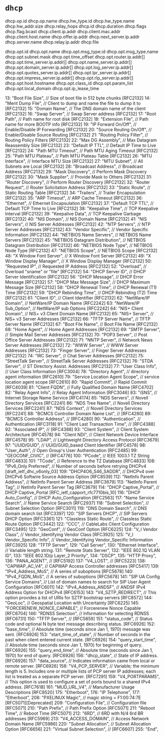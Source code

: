 # `dhcp`

dhcp.op.id
dhcp.op.name
dhcp.hw_type.id
dhcp.hw_type.name
dhcp.hw_addr.size
dhcp.relay_hops
dhcp.id
dhcp.duration
dhcp.flags
dhcp.flag.bcast
dhcp.client.ip.addr
dhcp.client.mac.addr
dhcp.client.host.name
dhcp.offer.ip.addr
dhcp.next_server.ip.addr
dhcp.server.name
dhcp.relay.ip.addr
dhcp.file

dhcp.opt.id
dhcp.opt.name
dhcp.opt.msg_type.id
dhcp.opt.msg_type.name
dhcp.opt.subnet.mask
dhcp.opt.time_offset
dhcp.opt.router.ip.addr[]
dhcp.opt.time_server.ip.addr[]
dhcp.opt.name_server.ip.addr[]
dhcp.opt.domain_server.ip.addr[]
dhcp.opt.log_server.ip.addr[]
dhcp.opt.quotes_server.ip.addr[]
dhcp.opt.lpr_server.ip.addr[]
dhcp.opt.impress_server.ip.addr[]
dhcp.opt.rlp_server.ip.addr[]
dhcp.opt.host.hostname
dhcp.opt.class_id
dhcp.opt.param_list
dhcp.opt.local_domain
dhcp.opt.ip_lease_time

13:  "Boot File Size",                    // Size of boot file in 512 byte chunks [RFC2132]
14:  "Merit Dump File",                   // Client to dump and name the file to dump it to [RFC2132]
15:  "Domain Name",                       // The DNS domain name of the client [RFC2132]
16:  "Swap Server",                       // Swap Server address [RFC2132]
17:  "Root Path",                         // Path name for root disk [RFC2132]
18:  "Extension File",                    // Path name for more BOOTP info [RFC2132]
19:  "IP Forward On/Off",                 // Enable/Disable IP Forwarding [RFC2132]
20:  "Source Routing On/Off",             // Enable/Disable Source Routing [RFC2132]
21:  "Routing Policy Filter",             // Routing Policy Filters [RFC2132]
22:  "Max DG Assembly",                   // Max Datagram Reassembly Size [RFC2132]
23:  "Default IP TTL",                    // Default IP Time to Live [RFC2132]
24:  "Path MTU Timeout",                  // Path MTU Aging Timeout [RFC2132]
25:  "Path MTU Plateau",                  // Path MTU Plateau Table [RFC2132]
26:  "MTU Interface",                     // Interface MTU Size [RFC2132]
27:  "MTU Subnet",                        // All Subnets are Local [RFC2132]
28:  "Broadcast Address",                 // Broadcast Address [RFC2132]
29:  "Mask Discovery",                    // Perform Mask Discovery [RFC2132]
30:  "Mask Supplier",                     // Provide Mask to Others [RFC2132]
31:  "Router Discovery",                  // Perform Router Discovery [RFC2132]
32:  "Router Request",                    // Router Solicitation Address [RFC2132]
33:  "Static Route",                      // Static Routing Table [RFC2132]
34:  "Trailers",                          // Trailer Encapsulation [RFC2132]
35:  "ARP Timeout",                       // ARP Cache Timeout [RFC2132]
36:  "Ethernet",                          // Ethernet Encapsulation [RFC2132]
37:  "Default TCP TTL",                   // Default TCP Time to Live [RFC2132]
38:  "Keepalive Time",                    // TCP Keepalive Interval [RFC2132]
39:  "Keepalive Data",                    // TCP Keepalive Garbage [RFC2132]
40:  "NIS Domain",                        // NIS Domain Name [RFC2132]
41:  "NIS Servers",                       // NIS Server Addresses [RFC2132]
42:  "NTP Servers",                       // NTP Server Addresses [RFC2132]
43:  "Vendor Specific",                   // Vendor Specific Information [RFC2132]
44:  "NETBIOS Name Servers",              // NETBIOS Name Servers [RFC2132]
45:  "NETBIOS Datagram Distribution",     // NETBIOS Datagram Distribution [RFC2132]
46:  "NETBIOS Node Type",                 // NETBIOS Node Type [RFC2132]
47:  "NETBIOS Scope",                     // NETBIOS Scope [RFC2132]
48:  "X Window Font Server",              // X Window Font Server [RFC2132]
49:  "X Window Display Manager",          // X Window Display Manager [RFC2132]
50:  "Requested IP",                      // Requested IP Address [RFC2132]
52:  "Overload",                          // Overload "sname" or "file" [RFC2132]
54:  "DHCP Server ID",                    // DHCP Server Identification [RFC2132]
56:  "DHCP Message",                      // DHCP Error Message [RFC2132]
57:  "DHCP Max Message Size",             // DHCP Maximum Message Size [RFC2132]
58:  "DHCP Renewal Time",                 // DHCP Renewal (T1) Time [RFC2132]
59:  "DHCP Rebinding Time",               // DHCP Rebinding (T2) Time [RFC2132]
61:  "Client ID",                         // Client Identifier [RFC2132]
62:  "NetWare/IP Domain",                 // NetWare/IP Domain Name [RFC2242]
63:  "NetWare/IP Sub_Option",             // NetWare/IP sub Options [RFC2242]
64:  "NIS+ Client Domain",                // NIS+ v3 Client Domain Name [RFC2132]
65:  "NIS+ Server",                       // NIS+ v3 Server Addresses [RFC2132]
66:  "TFTP Server Name",                  // TFTP Server Name [RFC2132]
67:  "Boot File Name",                    // Boot File Name [RFC2132]
68:  "Home Agent",                        // Home Agent Addresses [RFC2132]
69:  "SMTP Server",                       // Simple Mail Server Addresses [RFC2132]
70:  "POP3 Server",                       // Post Office Server Addresses [RFC2132]
71:  "NNTP Server",                       // Network News Server Addresses [RFC2132]
72:  "WWW Server",                        // WWW Server Addresses [RFC2132]
73:  "Finger Server",                     // Finger Server Addresses [RFC2132]
74:  "IRC Server",                        // Chat Server Addresses [RFC2132]
75:  "StreetTalk Server",                 // StreetTalk Server Addresses [RFC2132]
76:  "STDA Server",                       // ST Directory Assist. Addresses [RFC2132]
77:  "User Class Info",                   // User Class Information [RFC3004]
78:  "Directory Agent",                   // directory agent information [RFC2610]
79:  "Service Location Agent Scope",      // service location agent scope [RFC2610]
80:  "Rapid Commit",                      // Rapid Commit [RFC4039]
81:  "Client FQDN",                       // Fully Qualified Domain Name [RFC4702]
82:  "Relay Agent Info",                  // Relay Agent Information [RFC3046]
83:  "iSNS",                              // Internet Storage Name Service [RFC4174]
85:  "NDS Servers",                       // Novell Directory Services [RFC2241]
86:  "NDS Tree Name",                     // Novell Directory Services [RFC2241]
87:  "NDS Context",                       // Novell Directory Services [RFC2241]
88:  "BCMCS Controller Domain Name List", // [RFC4280]
89:  "BCMCS Controller Address",          // [RFC4280]
90:  "Authentication",                    // Authentication [RFC3118]
91:  "Client Last Transaction Time",      // [RFC4388]
92:  "Associated IP",                     // [RFC4388]
93:  "Client System",                     // Client System Architecture [RFC4578]
94:  "Client NDI",                        // Client Network Device Interface [RFC4578]
95:  "LDAP",                              // Lightweight Directory Access Protocol [RFC3679]
97:  "UUID/GUID",                         // UUID/GUID_based Client Identifier [RFC4578]
98:  "User_Auth",                         // Open Group's User Authentication [RFC2485]
99:  "GEOCONF_CIVIC",                     // [RFC4776]
100: "PCode",                             // IEEE 1003.1 TZ String [RFC4833]
101: "TCode",                             // Reference to the TZ Database [RFC4833]
108: "IPv6_Only Preferred",               // Number of seconds before retrying DHCPv4 [draft_ietf_dhc_v6only_03]
109: "DHCP4O6_S46_SADDR",                 // DHCPv4 over DHCPv6 Softwire Source Address Option [RFC8539]
112: "NetInfo Parent Address",            // NetInfo Parent Server Address [RFC3679]
113: "NetInfo Parent Tag",                // NetInfo Parent Server Tag [RFC3679]
114: "DHCP Captive_Portal",               // DHCP Captive_Portal [RFC_ietf_capport_rfc7710bis_10]
116: "DHCP Auto_Config",                  // DHCP Auto_Configuration [RFC2563]
117: "Name Service Search",               // Name Service Search [RFC2937]
118: "Subnet Selection",                  // Subnet Selection Option [RFC3011]
119: "DNS Domain Search",                 // DNS domain search list [RFC3397]
120: "SIP Servers DHCP",                  // SIP Servers DHCP Option [RFC3361]
121: "Classless Static Route",            // Classless Static Route Option [RFC3442]
122: "CCC",                               // CableLabs Client Configuration [RFC3495]
123: "GeoConf",                           // GeoConf Option [RFC6225]
124: "V_I Vendor Class",                  // Vendor_Identifying Vendor Class [RFC3925]
125: "V_I Vendor_Specific Info",          // Vendor_Identifying Vendor_Specific Information [RFC3925]
128: "TFTP Server",
129: "Call Server",
130: "Ethernet Interface", // Variable length string.
131: "Remote Stats Server",
132: "IEEE 802.1Q VLAN ID",
133: "IEEE 802.1D/p Layer_2 Priority",
134: "DSCP",
135: "HTTP Proxy",
136: "PANA_AGENT",                    // [RFC5192]
137: "V4_LOST",                       // [RFC5223]
138: "CAPWAP_AC_V4",                  // CAPWAP Access Controller addresses [RFC5417]
139: "IPv4_Address_MoS",              // A series of suboptions [RFC5678]
140: "IPv4_FQDN_MoS",                 // A series of suboptions [RFC5678]
141: "SIP UA Config Service Domains", // List of domain names to search for SIP User Agent Configuration [RFC6011]
142: "IPv4_Address_ANDSF",            // ANDSF IPv4 Address Option for DHCPv4 [RFC6153]
143: "V4_SZTP_REDIRECT",              // This option provides a list of URIs for SZTP bootstrap servers [RFC8572]
144: "GeoLoc",                        // Geospatial Location with Uncertainty [RFC6225]
145: "FORCERENEW_NONCE_CAPABLE",      // Forcerenew Nonce Capable [RFC6704]
146: "RDNSS Selection",               // Information for selecting RDNSS [RFC6731]
150: "TFTP Server",                   // [RFC5859]
151: "status_code",                   // Status code and optional N byte text message describing status. [RFC6926]
152: "base_time",                     // Absolute time (seconds since Jan 1, 1970) message was sent. [RFC6926]
153: "start_time_of_state",           // Number of seconds in the past when client entered current state. [RFC6926]
154: "query_start_time",              // Absolute time (seconds since Jan 1, 1970) for beginning of query. [RFC6926]
155: "query_end_time",                // Absolute time (seconds since Jan 1, 1970) for end of query. [RFC6926]
156: "dhcp_state",                    // State of IP address. [RFC6926]
157: "data_source",                   // Indicates information came from local or remote server. [RFC6926]
158: "V4_PCP_SERVER",                 // Variable; the minimum length is 5. Includes one or multiple lists of PCP server IP addresses; each list is treated as a separate PCP server. [RFC7291]
159: "V4_PORTPARAMS",                 // This option is used to configure a set of ports bound to a shared IPv4 address. [RFC7618]
161: "MUD_URL_V4",                    // Manufacturer Usage Descriptions [RFC8520]
175: "Etherboot",
176: "IP Telephone",
177: "Etherboot",
208: "PXELINUX Magic",           // magic string = F1:00:74:7E [RFC5071][Deprecated]
209: "Configuration File",       // Configuration file [RFC5071]
210: "Path Prefix",              // Path Prefix Option [RFC5071]
211: "Reboot Time",              // Reboot Time [RFC5071]
212: "6RD",                      // 6RD with N/4 6rd BR addresses [RFC5969]
213: "V4_ACCESS_DOMAIN",         // Access Network Domain Name [RFC5986]
220: "Subnet Allocation",        // Subnet Allocation Option [RFC6656]
221: "Virtual Subnet Selection", // [RFC6607]
255: "End",